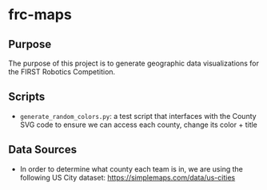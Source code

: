 # frc-maps
## Purpose
The purpose of this project is to generate geographic data visualizations for the FIRST Robotics Competition.

## Scripts
- `generate_random_colors.py`: a test script that interfaces with the County SVG code to ensure we can access each county, change its color + title


## Data Sources
- In order to determine what county each team is in, we are using the following US City dataset: https://simplemaps.com/data/us-cities